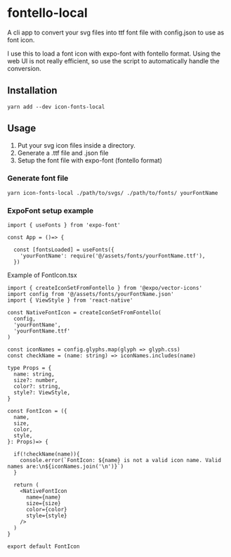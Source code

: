 # fontello-local

A cli app to convert your svg files into ttf font file with config.json to use as font icon.

I use this to load a font icon with expo-font with fontello format.
Using the web UI is not really efficient, so use the script to automatically handle the conversion.

## Installation

```
yarn add --dev icon-fonts-local
```

## Usage

1. Put your svg icon files inside a directory.
2. Generate a .ttf file and .json file
3. Setup the font file with expo-font (fontello format)

### Generate font file

```
yarn icon-fonts-local ./path/to/svgs/ ./path/to/fonts/ yourFontName
```

### ExpoFont setup example

```tsx
import { useFonts } from 'expo-font'

const App = ()=> {

  const [fontsLoaded] = useFonts({
    'yourFontName': require('@/assets/fonts/yourFontName.ttf'),
  })

```

Example of FontIcon.tsx

```tsx
import { createIconSetFromFontello } from '@expo/vector-icons'
import config from '@/assets/fonts/yourFontName.json'
import { ViewStyle } from 'react-native'

const NativeFontIcon = createIconSetFromFontello(
  config,
  'yourFontName',
  'yourFontName.ttf'
)

const iconNames = config.glyphs.map(glyph => glyph.css)
const checkName = (name: string) => iconNames.includes(name)

type Props = {
  name: string,
  size?: number,
  color?: string,
  style?: ViewStyle,
}

const FontIcon = ({
  name,
  size,
  color,
  style,
}: Props)=> {

  if(!checkName(name)){
    console.error(`FontIcon: ${name} is not a valid icon name. Valid names are:\n${iconNames.join('\n')}`)
  }

  return (
    <NativeFontIcon
      name={name}
      size={size}
      color={color}
      style={style}
    />
  )
}

export default FontIcon
```
